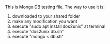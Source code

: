 This is Mongo DB testing file.
The way to use it is:
1. downloaded to your shared folder
2. make any modification you want
3. execute "sudo apt install dos2unix" at terminal
4. execute "dos2unix db.sh"
5. execute "mongo < db.sh"
